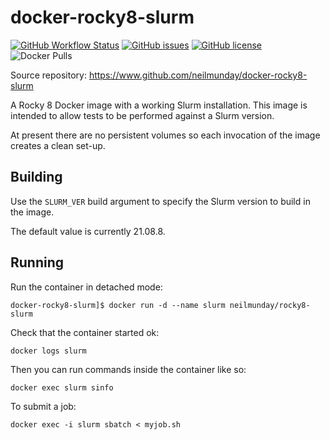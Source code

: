 # docker-rocky8-slurm

[![GitHub Workflow Status](https://img.shields.io/github/workflow/status/neilmunday/docker-rocky8-slurm/Docker%20Image%20CI)](https://github.com/neilmunday/docker-rocky8-slurm/actions/workflows/docker-image.yml) [![GitHub issues](https://img.shields.io/github/issues/neilmunday/docker-rocky8-slurm)](https://github.com/neilmunday/docker-rocky8-slurm/issues) [![GitHub license](https://img.shields.io/github/license/neilmunday/docker-rocky8-slurm)](https://github.com/neilmunday/docker-rocky8-slurm/blob/main/LICENSE) ![Docker Pulls](https://img.shields.io/docker/pulls/neilmunday/rocky8-slurm)

Source repository: https://www.github.com/neilmunday/docker-rocky8-slurm

A Rocky 8 Docker image with a working Slurm installation. This image is intended to allow tests to be performed against a Slurm version.

At present there are no persistent volumes so each invocation of the image creates a clean set-up.

## Building

Use the `SLURM_VER` build argument to specify the Slurm version to build in the image.

The default value is currently 21.08.8.

## Running

Run the container in detached mode:

```
docker-rocky8-slurm]$ docker run -d --name slurm neilmunday/rocky8-slurm
```

Check that the container started ok:

```
docker logs slurm
```

Then you can run commands inside the container like so:

```
docker exec slurm sinfo
```

To submit a job:

```
docker exec -i slurm sbatch < myjob.sh
```
